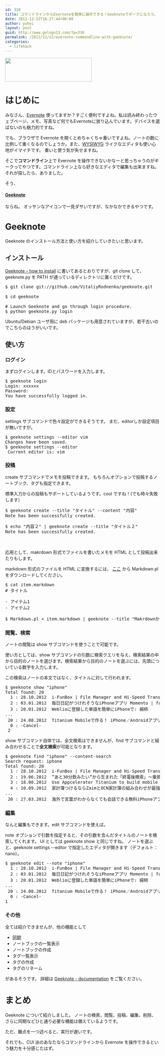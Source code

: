 ```yaml
---
id: 310
title: コマンドラインからEvernoteを簡単に操作できる！Geeknoteでギークになろう。
date: 2012-12-22T16:27:44+00:00
author: yohei
layout: post
guid: http://www.gologo13.com/?p=310
permalink: /2012/12/22/evernote-commandline-with-geeknote/
categories:
  - lifehack
---
```

[<img src="http://www.gologo13.com/wp-content/uploads/2012/12/geeknote.png" alt="" title="geeknote" width="282" height="77" class="aligncenter size-full wp-image-312" />](http://www.gologo13.com/wp-content/uploads/2012/12/geeknote.png)

# はじめに

みなさん、[Evernote](http://www.evernote.com/) 使ってますか？すごく便利ですよね。私は読み終わったウェブページ、メモ、写真など何でもEvernoteに放り込んでいます。デバイスを選ばないのも魅力的ですね。

でも、ブラウザで Evernote を開くとめちゃくちゃ重いですよね。ノートの数に比例して重くなるのでしょうか。また、[WYSIWYG](http://ja.wikipedia.org/wiki/WYSIWYG "WYSIWYG - Wikipedia") ライクなエディタも使い心地がイマイチです。 重いと使う気が失せますね。

そこで**コマンドライン**上で Evernote を操作できないかなーと思っちゃうのがギークってやつです。コマンドライン上なら好きなエディタで編集も出来ますね。それが探したら、ありました。

そう、

#### [Geeknote](http://geeknote.me/)

ならね。 オッサンなアイコンで一見ダサいですが、なかなかできるやつです。

# Geeknote

Geeknote のインストール方法と使い方を紹介していきたいと思います。

## インストール

[Geeknote &#8211; how to install](http://www.geeknote.me/install/ "Geeknote - how to install") に書いてあるとおりですが、git clone して、geeknote.py を PATH が通っているディレクトリに置くだけです。

<pre class="brush: shell">$ git clone git://github.com/VitaliyRodnenko/geeknote.git

$ cd geeknote

# Launch Geeknote and go through login procedure.
$ python geeknote.py login
</pre>

Ubuntu/Debian ユーザ用に deb パッケージも用意されていますが、若干古いのでこちらのほうがいいです。

## 使い方

### ログイン

まずログインします。IDとパスワードを入力します。

<pre class="brush: shell">$ geeknote login
Login: xxxxxx                           
Password: 
You have successfully logged in.  
</pre>

### 設定

settings サブコマンドで色々設定ができるそうです。 まだ、editorしか設定項目が無いですが。

<pre class="brush: shell">$ geeknote settings --editor vim
Changes have been saved. 
$ geeknote settings --editor
 Current editor is: vim                  
</pre>

### 投稿

create サブコマンドでメモを投稿できます。 もちろんオプションで投稿するノートブック、タグも指定できます。

標準入力からの投稿もサポートしているようです。cool ですね！(でも時々失敗します）

<pre class="brush: shell">$ geeknote create --title "タイトル" --content "内容"
Note has been successfully created.     

$ echo "内容２" | geeknote create --title "タイトル２"
Note has been successfully created.     
</pre>

　 　

応用として、makrdown 形式でファイルを書いたメモを HTML として投稿出来たりもします。

markdown 形式のファイルを HTML に変換するには、 [ここ](http://daringfireball.net/projects/markdown/ "Daring Fireball: Markdown") から Markdown.pl をダウンロードしてください。

<pre class="brush: shell">$ cat item.markdown
# タイトル

- アイテム1
- アイテム2

$ Markdown.pl &lt; item.markdown | geeknote --title "Makrdownから投稿"
</pre>

### 閲覧、検索

ノートの閲覧は show サブコマンドを使うことで可能です。

使い方としては、show サブコマンドの引数に検索クエリを与え、検索結果の中から目的のノートを選びます。検索結果から目的のノートを選ぶには、先頭についている数字を入力します。

この検索はノートの本文ではなく、タイトルに対して行われます。

<pre class="brush: shell">$ geeknote show "iphone"
Total found: 20                          
  1 : 28.10.2012  i-FunBox | File Manager and Hi-Speed Transfer Tool for iPhone and iPhone 3G (iFunBox Download Page)
  2 : 03.01.2012  毎日日記がつけれそうなiPhoneアプリ Momento | favLife with iPhone
  3 : 20.01.2012  Weblioに登録した単語を簡単にiPhoneで: 綿柿
...
 20 : 24.08.2012  Titanium Mobileで作る！ iPhone／Androidアプリ：第8回　加速センサの使用と実機への転送｜gihyo.jp … 技術評論社
  0 : -Cancel-
 2
</pre>

show サブコマンド自体では、全文検索はできませんが、find サブコマンドと組み合わせることで**全文検索**が可能となります。

<pre class="brush: shell">$ geeknote find "iphone" --content-search      
Search request: iphone                  
Total found: 20
  1 : 28.10.2012  i-FunBox | File Manager and Hi-Speed Transfer Tool for iPhone and iPhone 3G (iFunBox Download Page)
  2 : 19.06.2012  ”あと30分飲みたい”から生まれた「終電後検索」～乗換案内アプリのウラ事情～【ヤフー株式会社のiPhone事情】 - AppBank
  3 : 18.08.2012  Use Appcelerator Titanium to build mobile apps for iPhone &#038; Android and desktop apps for Windows, Mac OS X &#038; Linux from Web technologies
  4 : 10.09.2012  家計簿つけるならZaimとOCN家計簿の組み合わせが最強かも - PR - - nanapi Web
...
 20 : 27.03.2012  海外で言葉がわからなくても会話できる無料iPhoneアプリ「世界会話手帳」 -INTERNET Watch
</pre>

### 編集

なんと編集もできます。edit サブコマンドを使えば。

note オプションで引数を指定すると、その引数を含んだタイトルのノートを検索してくれます。 UI としては geeknote show と同じですね。 ノートを選ぶと、geeknote settings --editor で指定したエディタが開きます（デフォルト：nano）。

<pre class="brush: shell">$ geeknote edit --note "iphone"
  1 : 28.10.2012  i-FunBox | File Manager and Hi-Speed Transfer Tool for iPhone and iPhone 3G (iFunBox Download Page)
  2 : 03.01.2012  毎日日記がつけれそうなiPhoneアプリ Momento | favLife with iPhone
  3 : 20.01.2012  Weblioに登録した単語を簡単にiPhoneで: 綿柿
...
 20 : 24.08.2012  Titanium Mobileで作る！ iPhone／Androidアプリ：第8回　加速センサの使用と実機への転送｜gihyo.jp … 技術評論社
  0 : -Cancel-
1 
</pre>

### その他

全ては紹介できませんが、他の機能として

  * [同期](http://www.geeknote.me/documentation/#gnsync-synchronization-app "Geeknote - documentation")
  * ノートブックの一覧表示
  * ノートブックの作成
  * タグ一覧表示
  * タグの作成
  * タグのリネーム

があるそうです。 詳細は [Geeknote - documentation](http://www.geeknote.me/documentation/ "Geeknote - documentation") をご覧ください。

# まとめ

Geeknote について紹介しました。 ノートの検索、閲覧、投稿、編集、削除、さらに同期などひと通り必要な機能は備えているようです。

ただ、難点を一つ述べると、実行が遅いです。

それでも、CUI 派のあなたならコマンドラインから Evernote を操作できるという魅力を十分感じたはず。
